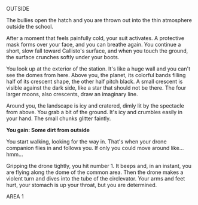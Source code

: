 OUTSIDE

The bullies open the hatch and you are thrown out into the thin atmosphere outside the school.

After a moment that feels painfully cold, your suit activates. A protective mask forms over your face, and you can breathe again. You continue a short, slow fall toward Callisto's surface, and when you touch the ground, the surface crunches softly under your boots. 

You look up at the exterior of the station. It's like a huge wall and you can't see the domes from here. Above you, the planet, its colorful bands filling half of its crescent shape, the other half pitch black. A small crescent is visible against the dark side, like a star that should not be there. The four larger moons, also crescents, draw an imaginary line. 

Around you, the landscape is icy and cratered, dimly lit by the spectacle from above. You grab a bit of the ground. It's icy and crumbles easily in your hand. The small chunks glitter faintly.

**You gain: Some dirt from outside**

You start walking, looking for the way in. That's when your drone companion flies in and follows you. If only you could move around like... hmm...

Gripping the drone tightly, you hit number 1. It beeps and, in an instant, you are flying along the dome of the common area. Then the drone makes a violent turn and dives into the tube of the circlevator. Your arms and feet hurt, your stomach is up your throat, but you are determined.

AREA 1






